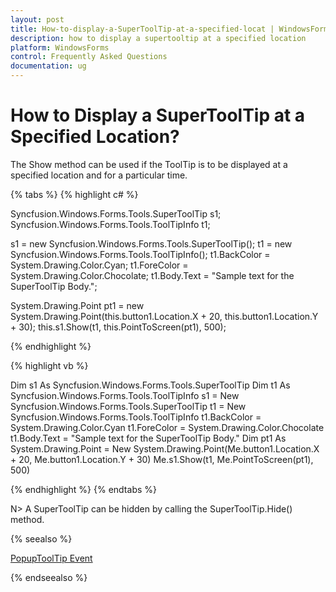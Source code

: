 ```yaml
---
layout: post
title: How-to-display-a-SuperToolTip-at-a-specified-locat | WindowsForms | Syncfusion
description: how to display a supertooltip at a specified location
platform: WindowsForms
control: Frequently Asked Questions
documentation: ug
---
```


# How to Display a SuperToolTip at a Specified Location?

The Show method can be used if the ToolTip is to be displayed at a specified location and for a particular time.

{% tabs %}
{% highlight c# %}

Syncfusion.Windows.Forms.Tools.SuperToolTip s1;
Syncfusion.Windows.Forms.Tools.ToolTipInfo t1;

s1 = new Syncfusion.Windows.Forms.Tools.SuperToolTip();
t1 = new Syncfusion.Windows.Forms.Tools.ToolTipInfo();
t1.BackColor = System.Drawing.Color.Cyan;
t1.ForeColor = System.Drawing.Color.Chocolate;
t1.Body.Text = "Sample text for the SuperToolTip Body.";

System.Drawing.Point pt1 = new System.Drawing.Point(this.button1.Location.X + 20, this.button1.Location.Y + 30);
this.s1.Show(t1, this.PointToScreen(pt1), 500);

{% endhighlight  %}

{% highlight vb %}

Dim s1 As Syncfusion.Windows.Forms.Tools.SuperToolTip
Dim t1 As Syncfusion.Windows.Forms.Tools.ToolTipInfo
s1 = New Syncfusion.Windows.Forms.Tools.SuperToolTip 
t1 = New Syncfusion.Windows.Forms.Tools.ToolTipInfo 
t1.BackColor = System.Drawing.Color.Cyan 
t1.ForeColor = System.Drawing.Color.Chocolate 
t1.Body.Text = "Sample text for the SuperToolTip Body." 
Dim pt1 As System.Drawing.Point = New System.Drawing.Point(Me.button1.Location.X + 20, Me.button1.Location.Y + 30)
Me.s1.Show(t1, Me.PointToScreen(pt1), 500)

{% endhighlight  %}
{% endtabs %}

N> A SuperToolTip can be hidden by calling the SuperToolTip.Hide() method.

{% seealso %}

[PopupToolTip Event](/windowsforms/supertooltip/supertooltip#popup-tooltip)

{% endseealso %}
